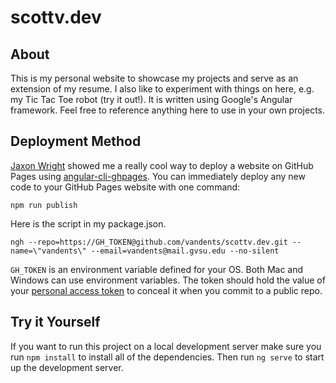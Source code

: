 # scottv.dev


## About
This is my personal website to showcase my projects and serve as an extension of my resume. I also like to experiment with things on here, e.g. my Tic Tac Toe robot (try it out!). It is written using Google's Angular framework. Feel free to reference anything here to use in your own projects.


## Deployment Method
[Jaxon Wright](https://github.com/JaxonWright) showed me a really cool way to deploy a website on GitHub Pages using [angular-cli-ghpages](https://github.com/angular-schule/angular-cli-ghpages). You can immediately deploy any new code to your GitHub Pages website with one command:

`npm run publish`

Here is the script in my package.json.

`ngh --repo=https://GH_TOKEN@github.com/vandents/scottv.dev.git --name=\"vandents\" --email=vandents@mail.gvsu.edu --no-silent`

`GH_TOKEN` is an environment variable defined for your OS. Both Mac and Windows can use environment variables. The token should hold the value of your [personal access token](https://help.github.com/articles/creating-a-personal-access-token-for-the-command-line/) to conceal it when you commit to a public repo.


## Try it Yourself
If you want to run this project on a local development server make sure you run `npm install` to install all of the dependencies. Then run `ng serve` to start up the development server.
